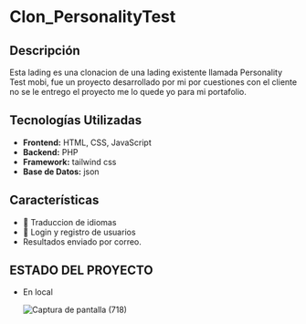# Clon_PersonalityTest

## Descripción
Esta lading es una clonacion de una lading existente llamada Personality Test mobi, fue un proyecto desarrollado por mi por cuestiones con el cliente no se le entrego el proyecto me lo quede yo para mi portafolio.

## Tecnologías Utilizadas
- **Frontend:** HTML, CSS, JavaScript
- **Backend:** PHP
- **Framework:** tailwind css
- **Base de Datos:** json

 ## Características
- 🛒 Traduccion de idiomas 
- 🧾 Login y registro de usuarios
- Resultados enviado por correo.

## ESTADO DEL PROYECTO
- En local 

  ![Captura de pantalla (718)](https://github.com/user-attachments/assets/2bf76e34-bc43-4f8a-abe6-1001530b0b58)
